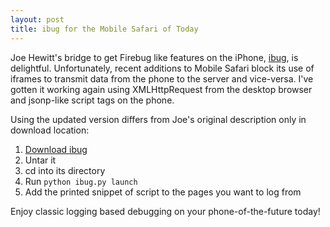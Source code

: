 ```yaml
---
layout: post
title: ibug for the Mobile Safari of Today
---
```


Joe Hewitt's bridge to get Firebug like features on the iPhone,
[ibug](http://www.joehewitt.com/blog/firebug_for_iph.php), is delightful. Unfortunately, recent additions to Mobile Safari block its use of iframes to transmit data from the phone to the server and vice-versa. I've gotten it working again using XMLHttpRequest from the desktop browser and jsonp-like script tags on the phone.

Using the updated version differs from Joe's original description only in download location:

1. [Download ibug](http://github.com/groves/ibug/tarball/master)
1. Untar it
1. cd into its directory
1. Run `python ibug.py launch`
1. Add the printed snippet of script to the pages you want to log from

Enjoy classic logging based debugging on your phone-of-the-future today!

